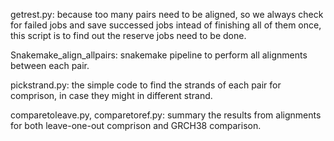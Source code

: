getrest.py: because too many pairs need to be aligned, so we always check for failed jobs and save successed jobs intead of finishing all of them once, this script is to find out the reserve jobs need to be done.

Snakemake_align_allpairs: snakemake pipeline to perform all alignments between each pair. 

pickstrand.py: the simple code to find the strands of each pair for comprison, in case they might in different strand.

comparetoleave.py, comparetoref.py: summary the results from alignments for both leave-one-out comprison and GRCH38 comparison.

